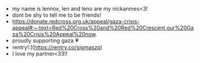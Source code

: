 - my name is lennox, len and leno are my nickanmes<3!
- dont be shy to tell me to be friends!
-  https://donate.redcross.org.uk/appeal/gaza-crisis-appeal#:~:text=Red%20Cross%20and%20Red%20Crescent,our%20Gaza%20Crisis%20Appeal%20now.
  - proudly supporting gaza 💗
  - rentry!:](https://rentry.co/sigmaszp)
  - I love my partner<33!!


